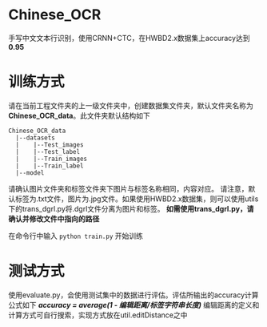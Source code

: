# Chinese_OCR
手写中文文本行识别，使用CRNN+CTC，在HWBD2.x数据集上accuracy达到**0.95**

# 训练方式
请在当前工程文件夹的上一级文件夹中，创建数据集文件夹，默认文件夹名称为**Chinese_OCR_data**。此文件夹默认结构如下  
```
Chinese_OCR_data  
  |--datasets  
  |    |--Test_images  
  |    |--Test_label  
  |    |--Train_images  
  |    |--Train_label  
  |--model   
```

请确认图片文件夹和标签文件夹下图片与标签名称相同，内容对应。
请注意，默认标签为.txt文件，图片为.jpg文件。如果使用HWBD2.x数据集，则可以使用utils下的trans_dgrl.py将.dgrl文件分离为图片和标签。
**如需使用trans_dgrl.py，请确认并修改文件中指向的路径**

在命令行中输入
`python train.py`
开始训练

# 测试方式
使用evaluate.py，会使用测试集中的数据进行评估。评估所输出的accuracy计算公式如下
***accuracy = average(1 - 编辑距离/标签字符串长度)***
编辑距离的定义和计算方式可自行搜索，实现方式放在util.editDistance之中
